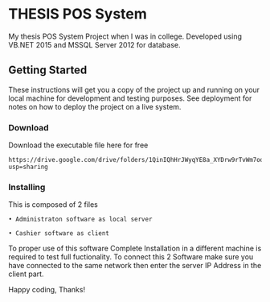 # THESIS POS System 
My thesis POS System Project when I was in college.
Developed using VB.NET 2015 and MSSQL Server 2012 for database.

## Getting Started

These instructions will get you a copy of the project up and running on your local machine for development and testing purposes. See deployment for notes on how to deploy the project on a live system.

### Download

Download the executable file here for free

```
https://drive.google.com/drive/folders/1QinIQhHrJWyqYE8a_XYDrw9rTvWm7oo_?usp=sharing
```

### Installing

This is composed of 2 files

    • Administraton software as local server
  
    • Cashier software as client
  
  
To proper use of this software Complete Installation in a different machine is required to test full fuctionality.
To connect this 2 Software make sure you have connected to the same network then enter the server IP Address in the client part.


Happy coding, Thanks!
